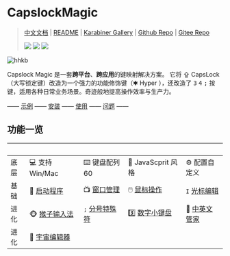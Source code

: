 # CapslockMagic

 > [中文文档](https://miozus.github.io/CapslockMagic) | [README](https://miozus.github.io/CapslockMagic/#/en-us/) | [Karabiner Gallery](https://ke-complex-modifications.pqrs.org/#caps_lock_magic) | [Github Repo](https://github.com/miozus/CapslockMagic) | [Gitee Repo](https://gitee.com/miozus/CapslockMagic)
 >
 > <a href="https://github.com/thqby/AutoHotkey_H"> <img src="https://img.shields.io/badge/AutoHotkey__H-thqby-orange?style=flat&logo=GitHub"></a> <a href="https://github.com/miozus/CapslockMagic"> <img src="https://img.shields.io/badge/CapslockMagic-1.5.3-brightengreen?style=flat&logo=ClickUp"></a> <a href="https://jq.qq.com/?_wv=1027&k=iiuN83v3"> <img src="https://img.shields.io/badge/QQ群-1026918136-yellow?style=flat&logo=TencentQQ"></a>


![hhkb](docs/img/HHKB-win-keymap-pure.png)

Capslock Magic 是一套**跨平台**、**跨应用**的键映射解决方案。 它将 ⇪ CapsLock（大写锁定键）改造为一个强力的功能修饰键（✱ Hyper ），还改造了 <kbd>3</kbd> <kbd>4</kbd> <kbd>;</kbd> 按键，适用各种日常业务场景。奇迹般地提高操作效率与生产力。

 —— [示例](https://miozus.github.io/CapslockMagic/#/zh-cn/monkey-ime) —— [安装](https://miozus.github.io/CapslockMagic/#/zh-cn/quick-start-windows) —— [使用](https://miozus.github.io/CapslockMagic/#/zh-cn/capslock-enhancement) —— [问题](https://miozus.github.io/CapslockMagic/#/zh-cn/capslock-enhancement) —— 


## 功能一览


| &nbsp;  |       |    |  |  |
|----| ------------ | ---------- | ---- | ---- |
| 底层 |💻  支持 Win/Mac   |  ⌨️  键盘配列 60   |  🧰  JavaScprit 风格   |  ⚙️  配置自定义   | 
| 基础 | 👾  [启动程序](https://miozus.github.io/CapslockMagic/#/zh-cn/capslock-enhancement)   |  📺  [窗口管理](https://miozus.github.io/CapslockMagic/#/zh-cn/window)   |  🖱️  [鼠标操作](https://miozus.github.io/CapslockMagic/#/zh-cn/mouse)   |  `I`  [光标编辑](https://miozus.github.io/CapslockMagic/#/zh-cn/capslock-enhancement)  |
| 进化 |🐵  [猴子输入法](https://miozus.github.io/CapslockMagic/#/zh-cn/monkey-ime) |  `;`  [分号特殊符](https://miozus.github.io/CapslockMagic/#/zh-cn/semicolon-hook) |  3️⃣  [数字小键盘](https://miozus.github.io/CapslockMagic/#/zh-cn/numpad) |  🤖  [中英文管家](https://miozus.github.io/CapslockMagic/#/zh-cn/ime-manager) |  🦉  [单手调试器](https://miozus.github.io/CapslockMagic/#/zh-cn/debugger) | 
| 进化 | 🦑  [宇宙编辑器](https://miozus.github.io/CapslockMagic/#/zh-cn/universe-editor) | 
